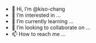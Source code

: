 - 👋 Hi, I’m @kiso-chang
- 👀 I’m interested in ...
- 🌱 I’m currently learning ...
- 💞️ I’m looking to collaborate on ...
- 📫 How to reach me ...

<!---
kiso-chang/kiso-chang is a ✨ special ✨ repository because its `README.md` (this file) appears on your GitHub profile.
You can click the Preview link to take a look at your changes.
--->
